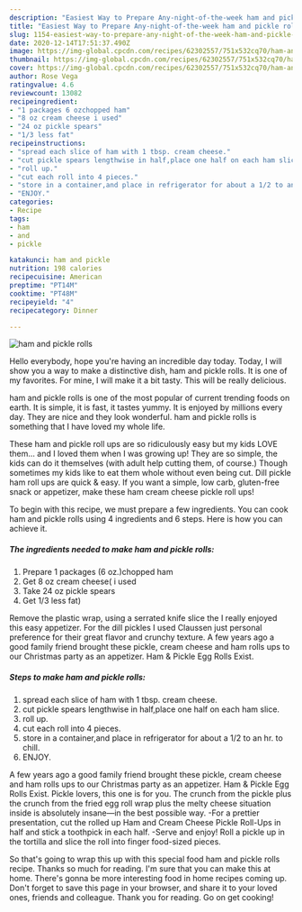 ```yaml
---
description: "Easiest Way to Prepare Any-night-of-the-week ham and pickle rolls"
title: "Easiest Way to Prepare Any-night-of-the-week ham and pickle rolls"
slug: 1154-easiest-way-to-prepare-any-night-of-the-week-ham-and-pickle-rolls
date: 2020-12-14T17:51:37.490Z
image: https://img-global.cpcdn.com/recipes/62302557/751x532cq70/ham-and-pickle-rolls-recipe-main-photo.jpg
thumbnail: https://img-global.cpcdn.com/recipes/62302557/751x532cq70/ham-and-pickle-rolls-recipe-main-photo.jpg
cover: https://img-global.cpcdn.com/recipes/62302557/751x532cq70/ham-and-pickle-rolls-recipe-main-photo.jpg
author: Rose Vega
ratingvalue: 4.6
reviewcount: 13082
recipeingredient:
- "1 packages 6 ozchopped ham"
- "8 oz cream cheese i used"
- "24 oz pickle spears"
- "1/3 less fat"
recipeinstructions:
- "spread each slice of ham with 1 tbsp. cream cheese."
- "cut pickle spears lengthwise in half,place one half on each ham slice."
- "roll up."
- "cut each roll into 4 pieces."
- "store in a container,and place in refrigerator for about a 1/2 to an hr. to chill."
- "ENJOY."
categories:
- Recipe
tags:
- ham
- and
- pickle

katakunci: ham and pickle 
nutrition: 198 calories
recipecuisine: American
preptime: "PT14M"
cooktime: "PT48M"
recipeyield: "4"
recipecategory: Dinner

---
```



![ham and pickle rolls](https://img-global.cpcdn.com/recipes/62302557/751x532cq70/ham-and-pickle-rolls-recipe-main-photo.jpg)

Hello everybody, hope you're having an incredible day today. Today, I will show you a way to make a distinctive dish, ham and pickle rolls. It is one of my favorites. For mine, I will make it a bit tasty. This will be really delicious.

ham and pickle rolls is one of the most popular of current trending foods on earth. It is simple, it is fast, it tastes yummy. It is enjoyed by millions every day. They are nice and they look wonderful. ham and pickle rolls is something that I have loved my whole life.

These ham and pickle roll ups are so ridiculously easy but my kids LOVE them… and I loved them when I was growing up! They are so simple, the kids can do it themselves (with adult help cutting them, of course.) Though sometimes my kids like to eat them whole without even being cut. Dill pickle ham roll ups are quick &amp; easy. If you want a simple, low carb, gluten-free snack or appetizer, make these ham cream cheese pickle roll ups!


To begin with this recipe, we must prepare a few ingredients. You can cook ham and pickle rolls using 4 ingredients and 6 steps. Here is how you can achieve it.

<!--inarticleads1-->

##### The ingredients needed to make ham and pickle rolls:

1. Prepare 1 packages (6 oz.)chopped ham
1. Get 8 oz cream cheese( i used
1. Take 24 oz pickle spears
1. Get 1/3 less fat)


Remove the plastic wrap, using a serrated knife slice the I really enjoyed this easy appetizer. For the dill pickles I used Claussen just personal preference for their great flavor and crunchy texture. A few years ago a good family friend brought these pickle, cream cheese and ham rolls ups to our Christmas party as an appetizer. Ham &amp; Pickle Egg Rolls Exist. 

<!--inarticleads2-->

##### Steps to make ham and pickle rolls:

1. spread each slice of ham with 1 tbsp. cream cheese.
1. cut pickle spears lengthwise in half,place one half on each ham slice.
1. roll up.
1. cut each roll into 4 pieces.
1. store in a container,and place in refrigerator for about a 1/2 to an hr. to chill.
1. ENJOY.


A few years ago a good family friend brought these pickle, cream cheese and ham rolls ups to our Christmas party as an appetizer. Ham &amp; Pickle Egg Rolls Exist. Pickle lovers, this one is for you. The crunch from the pickle plus the crunch from the fried egg roll wrap plus the melty cheese situation inside is absolutely insane—in the best possible way. -For a prettier presentation, cut the rolled up Ham and Cream Cheese Pickle Roll-Ups in half and stick a toothpick in each half. -Serve and enjoy! Roll a pickle up in the tortilla and slice the roll into finger food-sized pieces. 

So that's going to wrap this up with this special food ham and pickle rolls recipe. Thanks so much for reading. I'm sure that you can make this at home. There's gonna be more interesting food in home recipes coming up. Don't forget to save this page in your browser, and share it to your loved ones, friends and colleague. Thank you for reading. Go on get cooking!
